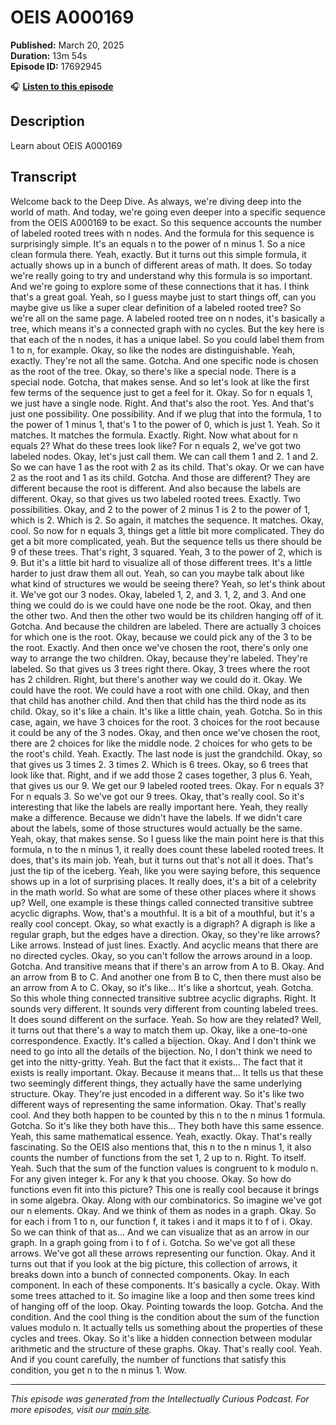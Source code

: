 # OEIS A000169

**Published:** March 20, 2025  
**Duration:** 13m 54s  
**Episode ID:** 17692945

🎧 **[Listen to this episode](https://intellectuallycurious.buzzsprout.com/2529712/episodes/17692945-oeis-a000169)**

## Description

Learn about OEIS A000169

## Transcript

Welcome back to the Deep Dive. As always, we're diving deep into the world of math. And today, we're going even deeper into a specific sequence from the OEIS A000169 to be exact. So this sequence accounts the number of labeled rooted trees with n nodes. And the formula for this sequence is surprisingly simple. It's an equals n to the power of n minus 1. So a nice clean formula there. Yeah, exactly. But it turns out this simple formula, it actually shows up in a bunch of different areas of math. It does. So today we're really going to try and understand why this formula is so important. And we're going to explore some of these connections that it has. I think that's a great goal. Yeah, so I guess maybe just to start things off, can you maybe give us like a super clear definition of a labeled rooted tree? So we're all on the same page. A labeled rooted tree on n nodes, it's basically a tree, which means it's a connected graph with no cycles. But the key here is that each of the n nodes, it has a unique label. So you could label them from 1 to n, for example. Okay, so like the nodes are distinguishable. Yeah, exactly. They're not all the same. Gotcha. And one specific node is chosen as the root of the tree. Okay, so there's like a special node. There is a special node. Gotcha, that makes sense. And so let's look at like the first few terms of the sequence just to get a feel for it. Okay. So for n equals 1, we just have a single node. Right. And that's also the root. Yes. And that's just one possibility. One possibility. And if we plug that into the formula, 1 to the power of 1 minus 1, that's 1 to the power of 0, which is just 1. Yeah. So it matches. It matches the formula. Exactly. Right. Now what about for n equals 2? What do these trees look like? For n equals 2, we've got two labeled nodes. Okay, let's just call them. We can call them 1 and 2. 1 and 2. So we can have 1 as the root with 2 as its child. That's okay. Or we can have 2 as the root and 1 as its child. Gotcha. And those are different? They are different because the root is different. And also because the labels are different. Okay, so that gives us two labeled rooted trees. Exactly. Two possibilities. Okay, and 2 to the power of 2 minus 1 is 2 to the power of 1, which is 2. Which is 2. So again, it matches the sequence. It matches. Okay, cool. So now for n equals 3, things get a little bit more complicated. They do get a bit more complicated, yeah. But the sequence tells us there should be 9 of these trees. That's right, 3 squared. Yeah, 3 to the power of 2, which is 9. But it's a little bit hard to visualize all of those different trees. It's a little harder to just draw them all out. Yeah, so can you maybe talk about like what kind of structures we would be seeing there? Yeah, so let's think about it. We've got our 3 nodes. Okay, labeled 1, 2, and 3. 1, 2, and 3. And one thing we could do is we could have one node be the root. Okay, and then the other two. And then the other two would be its children hanging off of it. Gotcha. And because the children are labeled. There are actually 3 choices for which one is the root. Okay, because we could pick any of the 3 to be the root. Exactly. And then once we've chosen the root, there's only one way to arrange the two children. Okay, because they're labeled. They're labeled. So that gives us 3 trees right there. Okay, 3 trees where the root has 2 children. Right, but there's another way we could do it. Okay. We could have the root. We could have a root with one child. Okay, and then that child has another child. And then that child has the third node as its child. Okay, so it's like a chain. It's like a little chain, yeah. Gotcha. So in this case, again, we have 3 choices for the root. 3 choices for the root because it could be any of the 3 nodes. Okay, and then once we've chosen the root, there are 2 choices for like the middle node. 2 choices for who gets to be the root's child. Yeah. Exactly. The last node is just the grandchild. Okay, so that gives us 3 times 2. 3 times 2. Which is 6 trees. Okay, so 6 trees that look like that. Right, and if we add those 2 cases together, 3 plus 6. Yeah, that gives us our 9. We get our 9 labeled rooted trees. Okay. For n equals 3? For n equals 3. So we've got our 9 trees. Okay, that's really cool. So it's interesting that like the labels are really important here. Yeah, they really make a difference. Because we didn't have the labels. If we didn't care about the labels, some of those structures would actually be the same. Yeah, okay, that makes sense. So I guess like the main point here is that this formula, n to the n minus 1, it really does count these labeled rooted trees. It does, that's its main job. Yeah, but it turns out that's not all it does. That's just the tip of the iceberg. Yeah, like you were saying before, this sequence shows up in a lot of surprising places. It really does, it's a bit of a celebrity in the math world. So what are some of these other places where it shows up? Well, one example is these things called connected transitive subtree acyclic digraphs. Wow, that's a mouthful. It is a bit of a mouthful, but it's a really cool concept. Okay, so what exactly is a digraph? A digraph is like a regular graph, but the edges have a direction. Okay, so they're like arrows? Like arrows. Instead of just lines. Exactly. And acyclic means that there are no directed cycles. Okay, so you can't follow the arrows around in a loop. Gotcha. And transitive means that if there's an arrow from A to B. Okay. And an arrow from B to C. And another one from B to C, then there must also be an arrow from A to C. Okay, so it's like... It's like a shortcut, yeah. Gotcha. So this whole thing connected transitive subtree acyclic digraphs. Right. It sounds very different. It sounds very different from counting labeled trees. It does sound different on the surface. Yeah. So how are they related? Well, it turns out that there's a way to match them up. Okay, like a one-to-one correspondence. Exactly. It's called a bijection. Okay. And I don't think we need to go into all the details of the bijection. No, I don't think we need to get into the nitty-gritty. Yeah. But the fact that it exists... The fact that it exists is really important. Okay. Because it means that... It tells us that these two seemingly different things, they actually have the same underlying structure. Okay. They're just encoded in a different way. So it's like two different ways of representing the same information. Okay. That's really cool. And they both happen to be counted by this n to the n minus 1 formula. Gotcha. So it's like they both have this... They both have this same essence. Yeah, this same mathematical essence. Yeah, exactly. Okay. That's really fascinating. So the OEIS also mentions that, this n to the n minus 1, it also counts the number of functions from the set 1, 2 up to n. Right. To itself. Yeah. Such that the sum of the function values is congruent to k modulo n. For any given integer k. For any k that you choose. Okay. So how do functions even fit into this picture? This one is really cool because it brings in some algebra. Okay. Along with our combinatorics. So imagine we've got our n elements. Okay. And we think of them as nodes in a graph. Okay. So for each i from 1 to n, our function f, it takes i and it maps it to f of i. Okay. So we can think of that as... And we can visualize that as an arrow in our graph. In a graph going from i to f of i. Gotcha. So we've got all these arrows. We've got all these arrows representing our function. Okay. And it turns out that if you look at the big picture, this collection of arrows, it breaks down into a bunch of connected components. Okay. In each component. In each of these components. It's basically a cycle. Okay. With some trees attached to it. So imagine like a loop and then some trees kind of hanging off of the loop. Okay. Pointing towards the loop. Gotcha. And the condition. And the cool thing is the condition about the sum of the function values modulo n. It actually tells us something about the properties of these cycles and trees. Okay. So it's like a hidden connection between modular arithmetic and the structure of these graphs. Okay. That's really cool. Yeah. And if you count carefully, the number of functions that satisfy this condition, you get n to the n minus 1. Wow.

---
*This episode was generated from the Intellectually Curious Podcast. For more episodes, visit our [main site](https://intellectuallycurious.buzzsprout.com).*
